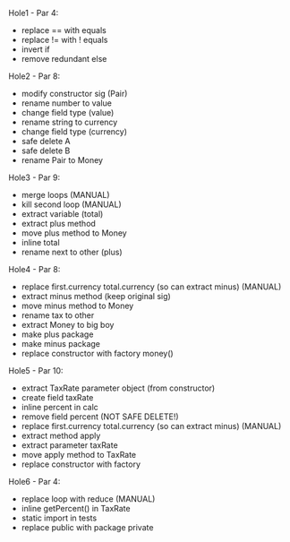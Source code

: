  Hole1 - Par 4:
  - replace == with equals
  - replace != with ! equals
  - invert if
  - remove redundant else
   
 Hole2 - Par 8:
  - modify constructor sig (Pair)
  - rename number to value
  - change field type (value)
  - rename string to currency
  - change field type (currency)
  - safe delete A
  - safe delete B
  - rename Pair to Money
 
 Hole3 - Par 9:
 - merge loops (MANUAL)
 - kill second loop (MANUAL)
 - extract variable (total)
 - extract plus method
 - move plus method to Money
 - inline total
 - rename next to other (plus)

 Hole4 - Par 8:
 - replace first.currency total.currency (so can extract minus) (MANUAL)
 - extract minus method (keep original sig)
 - move minus method to Money
 - rename tax to other
 - extract Money to big boy
 - make plus package
 - make minus package
 - replace constructor with factory money()

 Hole5 - Par 10:
 - extract TaxRate parameter object (from constructor)
 - create field taxRate
 - inline percent in calc
 - remove field percent (NOT SAFE DELETE!)
 - replace first.currency total.currency (so can extract minus) (MANUAL)
 - extract method apply
 - extract parameter taxRate
 - move apply method to TaxRate
 - replace constructor with factory

 Hole6 - Par 4:
 - replace loop with reduce (MANUAL)
 - inline getPercent() in TaxRate
 - static import in tests
 - replace public with package private
